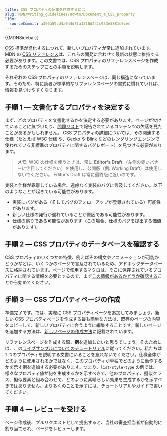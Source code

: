 ```yaml
---
title: CSS プロパティの記事を作成するには
slug: MDN/Writing_guidelines/Howto/Document_a_CSS_property
l10n:
  sourceCommit: a396a59cd4a044d8fa1310d241c933e5881c0cec
---
```


{{MDNSidebar}}

[CSS](/ja/docs/Web/CSS) 標準が進化するにつれて、新しいプロパティが常に追加されています。MDN の [CSS リファレンス](/ja/docs/Web/CSS/Reference)は、これらの開発に合わせて最新の状態に維持する必要があります。この文書では、CSS プロパティのリファレンスページを作成するためのステップごとの手順を説明します。

それぞれの CSS プロパティのリファレンスページは、同じ構造になっています。そのため、特に読者が標準的なリファレンスページの書式に慣れていれば、情報を見つけやすくなります。

## 手順 1 — 文書化するプロパティを決定する

まず、どのプロパティを文書化するかを決定する必要があります。ページが欠けていることに気づいたり、[問題リスト](https://github.com/mdn/content/issues)で報告されているコンテンツの欠落を見たことがあるかもしれません。 CSS プロパティの詳細については、その関連する仕様（たとえば [W3C 仕様](https://www.w3.org/Style/CSS/) や、Gecko や Blink などのレンダリングエンジンで使われている非標準のプロパティに関するバグレポート）を見つける必要があります。

> **メモ:** W3C の仕様を使うときは、常に **Editor's Draft** （左側の赤いバナーに注目してください）を使用し、公開版（例: Working Draft）は使用しないでください。 Editor's Draft は常に最終版に近いのです。

実装と仕様が乖離している場合、遠慮なく実装のバグに言及してください。以下のようなことが起きている可能性があります。

- 実装にバグがある（そしてバグのフォローアップが登録されている）可能性があります。
- 新しい仕様の発行が遅れていることが原因である可能性があります。
- 仕様の誤りである可能性があります（この場合、仕様のバグを提出する価値があります）。

## 手順 2 — CSS プロパティのデータベースを確認する

CSS プロパティのいくつかの特徴、例えばその構文やアニメーションが可能かどうかなどは、いくつかのページで言及されているため、アドホックデータベースに格納されています。ページで使用するマクロは、そこに保存されているプロパティに関する情報を必要とするので、まず[この情報があるかどうか確認する](https://github.com/mdn/data/blob/main/docs/updating_css_json.md)ことから始めてください。

## 手順 3 — CSS プロパティページの作成

準備完了です。では、実際に CSS プロパティページを追加してみましょう。新しい CSS プロパティページを作成する最も簡単な方法は、既存のページの内容をコピーして、新しいプロパティに合うように編集することです。新しいページを追加する方法は、[新しいページの作成方法](/ja/docs/MDN/Writing_guidelines/Howto/Creating_moving_deleting)に記載されています。

リファレンスページを作成する際、**例**を追加したいと思うでしょう。そのためには、この[ライブサンプルについてのチュートリアル](/ja/docs/MDN/Writing_guidelines/Page_structures/Live_samples)に従ってください。私たちは 1 つのプロパティを説明する文書にいることを忘れないでください。仕様全体がどのように使用されるかではなく、このプロパティが単独でどのように動作するかを示す例を追加する必要があります。つまり、`list-style-type` の例では、様々なプロパティ値が何を生成するかを示すべきで、他のプロパティ、擬似クラス、擬似要素と組み合わせて、どのように素晴らしい効果を生成するかを示すべきではありません。より多くのことを示すには、チュートリアルやガイドで書いてください。

## 手順 4 — レビューを受ける

ページ作成後、プルリクエストとして提出すると、当社の審査担当者が自動的に割り当てられ、ページをレビューします。
